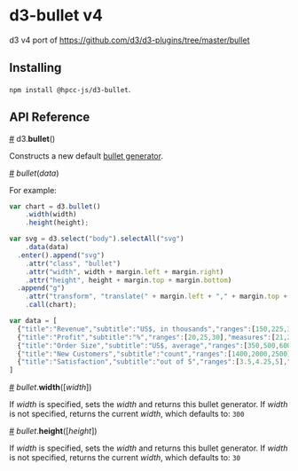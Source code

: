 # d3-bullet v4

d3 v4 port of https://github.com/d3/d3-plugins/tree/master/bullet

## Installing

`npm install @hpcc-js/d3-bullet`.

## API Reference

<a name="bullet" href="#bullet">#</a> d3.<b>bullet</b>()

Constructs a new default [bullet generator](#_bullet).

<a name="_bullet" href="#_bullet">#</a> <i>bullet</i>(<i>data</i>)

For example:

```js
var chart = d3.bullet()
    .width(width)
    .height(height);

var svg = d3.select("body").selectAll("svg")
    .data(data)
  .enter().append("svg")
    .attr("class", "bullet")
    .attr("width", width + margin.left + margin.right)
    .attr("height", height + margin.top + margin.bottom)
  .append("g")
    .attr("transform", "translate(" + margin.left + "," + margin.top + ")")
    .call(chart);

var data = [
  {"title":"Revenue","subtitle":"US$, in thousands","ranges":[150,225,300],"measures":[220,270],"markers":[250]},
  {"title":"Profit","subtitle":"%","ranges":[20,25,30],"measures":[21,23],"markers":[26]},
  {"title":"Order Size","subtitle":"US$, average","ranges":[350,500,600],"measures":[100,320],"markers":[550]},
  {"title":"New Customers","subtitle":"count","ranges":[1400,2000,2500],"measures":[1000,1650],"markers":[2100]},
  {"title":"Satisfaction","subtitle":"out of 5","ranges":[3.5,4.25,5],"measures":[3.2,4.7],"markers":[4.4]}
]    
```

<a name="bullet_width" href="#bullet_width">#</a> <i>bullet</i>.<b>width</b>([<i>width</i>])

If *width* is specified, sets the *width* and returns this bullet generator. If *width* is not specified, returns the current *width*, which defaults to:  ```300```

<a name="bullet_width" href="#bullet_width">#</a> <i>bullet</i>.<b>height</b>([<i>height</i>])

If *width* is specified, sets the *width* and returns this bullet generator. If *width* is not specified, returns the current *width*, which defaults to:  ```30```

